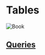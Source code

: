 # Tables

![Book](https://user-images.githubusercontent.com/101666279/193799590-be2b6b43-5495-4cba-949e-9755d3dd719d.png)

## [Queries](https://github.com/IlyaAboneev/SQL/blob/main/Stepik.org/SQL%20simulator/Book/Book.sql)
